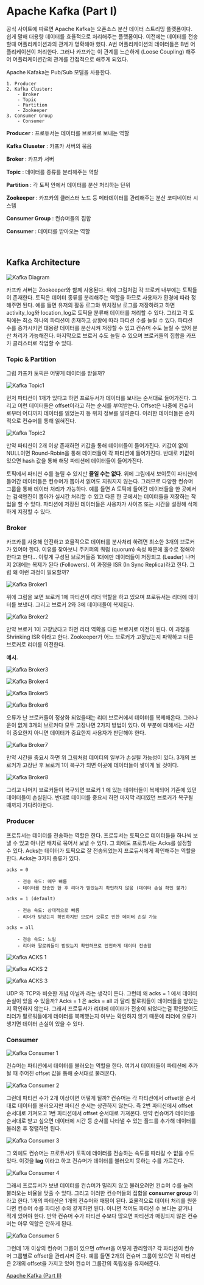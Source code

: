 # Apache Kafka (Part I)

공식 사이트에 따르면 Apache Kafka는 오픈소스 분산 데이터 스트리밍 플랫폼이다. 쉽게 말해 대용량 데이터를 효율적으로 처리해주는 플랫폼이다. 이전에는 데이터를 전송할때 어플리케이션과의 관계가 명확해야 했다. A번 어플리케이션의 데이터들은 B번 어플리케이션이 처리한다. 그러나 카프카는 이 관계를 느슨하게 (Loose Coupling) 해주어 어플리케이션간의 관계를 간접적으로 해주게 되었다.

Apache Kafaka는 Pub/Sub 모델을 사용한다.

    1. Producer
    2. Kafka Cluster:
        - Broker
        - Topic
        - Partition
        - Zookeeper
    3. Consumer Group
        - Consumer

**Producer** : 프로듀서는 데이터를 브로커로 보내는 역할

**Kafka Cluseter** : 카프카 서버의 묶음

**Broker** : 카프카 서버

**Topic** : 데이터를 종류를 분리해주는 역할

**Partition** : 각 토픽 안에서 데이터를 분산 처리하는 단위

**Zookeeper** : 카프카의 클러스터 노드 등 메타데이터를 관리해주는 분산 코디네이터 시스템

**Consumer Group** : 컨슈머들의 집합

**Consumer** : 데이터를 받아오는 역할

<br>

## Kafka Architecture

![Kafka Diagram](pics/kafka_diagram.png)

카프카 서버는 Zookeeper와 함께 사용된다. 위에 그림처럼 각 브로커 내부에는 토픽들이 존재한다. 토픽은 데이터 종류를 분리해주는 역할을 하므로 사용자가 환경에 따라 정해주면 된다. 예를 들면 유저의 활동 로그와 위치정보 로그를 저장하려고 하면 activity_log와 location_log로 토픽을 분류해 데이터를 처리할 수 있다. 그리고 각 토픽에는 최소 하나의 파티션이 존재하고 상황에 따라 파티션 수를 늘릴 수 있다. 파티션 수를 증가시키면 대용량 데이터를 분산시켜 저장할 수 있고 컨슈머 수도 늘릴 수 있어 분산 처리가 가능해진다. 마지막으로 브로커 수도 늘릴 수 있으며 브로커들의 집합을 카프카 클러스터로 작업할 수 있다.



### **Topic & Partition**

그럼 카프카 토픽은 어떻게 데이터를 받을까?

![Kafka Topic1](pics/kafka_topic1.png)

먼저 파티션이 1개가 있다고 하면 프로듀서가 데이터를 보내는 순서대로 들어가진다. 그리고 이런 데이터들은 offset이라고 하는 순서를 부여받는다. Offset은 나중에 컨슈머로부터 어디까지 데이터를 읽었는지 등 위치 정보를 알려준다. 이러한 데이터들은 순차적으로 컨슈머를 통해 읽혀진다.

![Kafka Topic2](pics/kafka_topic2.png)

만약 파티션이 2개 이상 존재하면 키값을 통해 데이터들이 들어가진다. 키값이 없이 NULL이면 Round-Robin을 통해 데이터들이 각 파티션에 들어가진다. 반대로 키값이 있으면 hash 값을 통해 해당 파티션에 데이터들이 들어가진다.

토픽에서 파티션 수를 늘릴 수 있지만 **줄일 수는 없다**. 위에 그림에서 보이듯이 파티션에 들어간 데이터들은 컨슈머가 뽑아서 읽어도 지워지지 않는다. 그러므로 다양한 컨슈머 그룹을 통해 데이터 처리가 가능하다. 예를 들면 A 토픽에 들어간 데이터들을 한 곳에서는 검색엔진이 뽑아가 실시간 처리할 수 있고 다른 한 곳에서는 데이터들을 저장하는 작업을 할 수 있다. 파티션에 저장된 데이터들은 사용자가 사이즈 또는 시간을 설정해 삭제하게 지정할 수 있다.


### **Broker**

카프카를 사용해 안전하고 효율적으로 데이터를 분사처리 하려면 최소한 3개의 브로커가 있어야 한다. 이유를 찾아보니 주키퍼의 쿼럼 (quorum) 속성 때문에 홀수로 정해야 한다고 한다... 이렇게 구성된 브로커들중 1대에만 데이터들이 저장되고 (Leader) 나머지 2대에는 복제가 된다 (Followers). 이 과정을 ISR (In Sync Replica)라고 한다. 그럼 왜 이런 과정이 필요할까?

![Kafka Broker1](pics/kafka_broker1.png)

위에 그림을 보면 브로커 1에 파티션이 리더 역할을 하고 있으며 프로듀서는 리더에 데이터를 보낸다. 그리고 브로커 2와 3에 데이터들이 복제된다.

![Kafka Broker2](pics/kafka_broker2.png)

만약 브로커 1이 고장났다고 하면 리더 역확을 다른 브로커로 이전이 된다. 이 과정을 Shrinking ISR 이라고 한다. Zookeeper가 어느 브로커가 고장났는지 파악하고 다른 브로커로 리더를 이전한다. 

**예시.**

![Kafka Broker3](pics/kafka_broker3.png)

![Kafka Broker4](pics/kafka_broker4.png)

![Kafka Broker5](pics/kafka_broker5.png)

![Kafka Broker6](pics/kafka_broker6.png)

오류가 난 브로커들이 정상화 되었을때는 리더 브로커에서 데이터를 복제해온다. 그러나 운이 없게 3개의 브로커다 모두 고장나면 2가지 방법이 있다. 이 부분에 대해서는 시간이 중요한지 아니면 데이터가 중요한지 사용자가 판단해야 한다.

![Kafka Broker7](pics/kafka_broker7.png)

만약 시간을 중요시 하면 위 그림처럼 데이터의 일부가 손실될 가능성이 있다. 3개의 브로커가 고장난 후 브로커 1이 복구가 되면 이곳에 데이터들이 쌓이게 될 것이다.

![Kafka Broker8](pics/kafka_broker8.png)

그리고 나머지 브로커들이 복구되면 브로커 1 에 있는 데이터들이 복제되어 기존에 있던 데이터들이 손실된다. 반대로 데이터를 중요시 하면 마지막 리더였던 브로커가 복구될 때까지 기다려야한다.

### **Producer**

프로듀서는 데이터를 전송하는 역할은 한다. 프로듀서는 토픽으로 데이터들을 하나씩 보낼 수 있고 아니면 배치로 묶어서 보낼 수 있다. 그 외에도 프로튜서는 Acks를 설정할 수 있다. Acks는 데이터가 토픽으로 잘 전송되었는지 프로듀서에게 확인해주는 역할을 한다. Acks는 3가지 종류가 있다.


```
acks = 0

    - 전송 속도: 매우 빠름
    - 데이터를 전송만 한 후 리더가 받았는지 확인하지 않음 (데이터 손실 확인 불가)

acks = 1 (default)

    - 전송 속도: 상대적으로 빠름
    - 리더가 받았는지 확인하지만 브로커 오류로 인한 데이터 손실 가능

acks = all

    - 전송 속도: 느림
    - 리더와 팔로워들이 받았는지 확인하므로 안전하게 데이터 전송함
```

![Kafka ACKS 1](pics/kafka_acks1.png)


![Kafka ACKS 2](pics/kafka_acks2.png)


![Kafka ACKS 3](pics/kafka_acks3.png)

UDP 와 TCP와 비슷한 개념 아닐까 라는 생각이 든다. 그런데 왜 acks = 1 에서 데이터 손실이 있을 수 있을까? Acks = 1 은 acks = all 과 달리 팔로워들이 데이터들을 받았는지 확인하지 않는다. 그래서 프로듀서가 리더에 데이터가 전송이 되었다는걸 확인했어도 리더가 팔로워들에게 데이터를 복제했는지 여부는 확인하지 않기 때문에 리더에 오류가 생기면 데이터 손실이 있을 수 있다.


### **Consumer**


![Kafka Consumer 1](pics/kafka_consumer1.png)

컨슈머는 파티션에서 데이터를 불러오는 역할을 한다. 여기서 데이터들이 파티션에 추가될 때 주어진 offset 값을 통해 순서대로 불러온다.

![Kafka Consumer 2](pics/kafka_consumer2.png)

그런데 파티션 수가 2개 이상이면 어떻게 될까? 컨슈머는 각 파티션에서 offset을 순서대로 데이터를 불러오지만 파티션 순서는 상관하지 않는다. 즉 2번 파티션에서 offset 순서대로 가져오고 1번 파티션에서 offset 순서대로 가져온다. 만약 컨슈머가 데이터를 순서대로 받고 싶으면 데이터에 시간 등 순서를 나타낼 수 있는 플드를 추가해 데이터를 불러온 후 정렬하면 된다.

![Kafka Consumer 3](pics/kafka_consumer3.png)

그 외에도 컨슈머는 프로듀서가 토픽에 데이터를 전송하는 속도를 따라갈 수 없을 수도 있다. 이것을 **lag** 이라고 하고 컨슈머가 데이터를 불러오지 못하는 수를 가르킨다. 

![Kafka Consumer 4](pics/kafka_consumer4.png)

그래서 프로듀서가 보낸 데이터를 컨슈머가 밀리지 않고 불러오려면 컨슈머 수를 늘려 불러오는 비율을 맞출 수 있다. 그리고 이러한 컨슈머들의 집합을 **consumer group** 이라고 한다. 1개의 파티션은 1개의 컨슈머와 매핑이 된다. 효율적으로 데이터 처리를 원한다면 컨슈머 수를 파티션 수와 같게하면 된다. 아니면 적어도 파티션 수 보다는 같거나 적게 있어야 한다. 만약 컨슈머 수가 파티션 수보다 많으면 파티션과 매핑되지 않은 컨슈머는 아무 역할은 안하게 된다.

![Kafka Consumer 5](pics/kafka_consumer5.png)

그런데 1개 이상의 컨슈머 그룹이 있으면 offset을 어떻게 관리할까? 각 파티션이 컨슈머 그룹별로 offset을 관리시켜 준다. 예를 들면 2개의 컨슈머 그룹이 있으면 각 파티션은 2개의 offset을 가지고 있어 컨슈머 그룹간의 독립성을 유지해준다.

[Apache Kafka (Part II)](kafka_part2)